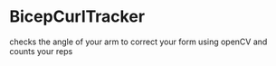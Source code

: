 # BicepCurlTracker

checks the angle of your arm to correct your form using openCV and counts your reps
